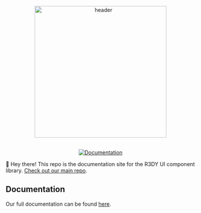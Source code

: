<br/>
<div align="center">
  <a href="https://www.r3dyui.com/">
    <img src="https://i.imgur.com/mXk9ke7.jpeg" height="350" align="center" alt="header" />
  </a>
  <br/>
  <br/>

[![Documentation](https://img.shields.io/badge/Read%20our%20Documentation-black?logo=book)](https://www.r3dyui.com/docs/)

</div>


👋 Hey there! This repo is the documentation site for the R3DY UI component library. [Check out our main repo](https://github.com/oslabs-beta/r3Dy).


## Documentation
Our full documentation can be found [here](https://www.r3dyui.com/docs/).
